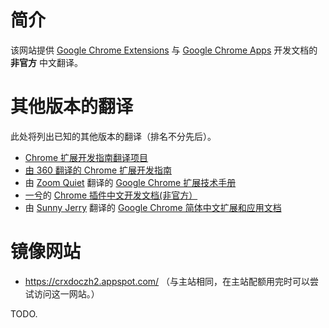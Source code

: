 # 简介 #

该网站提供 [Google Chrome Extensions](https://developer.chrome.com/extensions/) 与 [Google Chrome Apps](https://developer.chrome.com/apps/) 开发文档的 **非官方** 中文翻译。


# 其他版本的翻译 #

此处将列出已知的其他版本的翻译（排名不分先后）。
  * [Chrome 扩展开发指南翻译项目](http://www.chromi.org/archives/5176)
  * [由 360 翻译的 Chrome 扩展开发指南](http://open.chrome.360.cn/html/dev_doc.html)
  * 由 [Zoom Quiet](https://code.google.com/p/openbookproject/wiki/ZoomQuiet) 翻译的 [Google Chrome  扩展技术手册](https://crxdoczh.readthedocs.org/en/latest/index.html)
  * [一兮](http://blog.liuyixi.com/)的 [Chrome 插件中文开发文档(非官方）](http://chrome.liuyixi.com/)
  * 由 [Sunny Jerry](https://plus.google.com/112135441441434668109) 翻译的 [Google Chrome 简体中文扩展和应用文档](https://chrome-apps-docs-chs.appspot.com/extensions/index.html)


# 镜像网站 #
  * https://crxdoczh2.appspot.com/ （与主站相同，在主站配额用完时可以尝试访问这一网站。）

TODO.